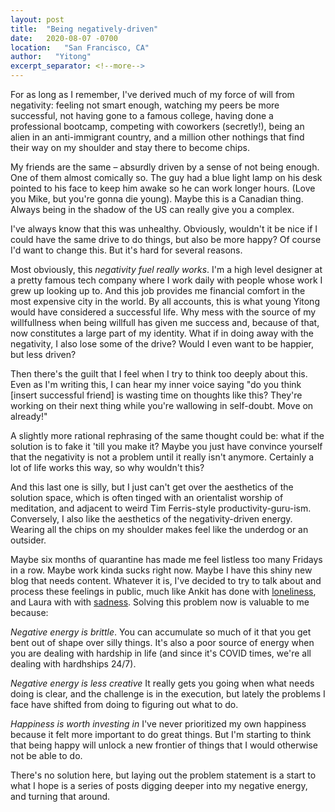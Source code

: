 ```yaml
---
layout: post
title:  "Being negatively-driven"
date:   2020-08-07 -0700
location:   "San Francisco, CA"
author:   "Yitong"
excerpt_separator: <!--more-->
---
```

For as long as I remember, I've derived much of my force of will from negativity: feeling not smart enough, watching my peers be more successful, not having gone to a famous college<!--more-->, having done a professional bootcamp, competing with coworkers (secretly!), being an alien in an anti-immigrant country, and a million other nothings that find their way on my shoulder and stay there to become chips.

My friends are the same – absurdly driven by a sense of not being enough. One of them almost comically so. The guy had a blue light lamp on his desk pointed to his face to keep him awake so he can work longer hours. (Love you Mike, but you're gonna die young). Maybe this is a Canadian thing. Always being in the shadow of the US can really give you a complex.

I've always know that this was unhealthy. Obviously, wouldn't it be nice if I could have the same drive to do things, but also be more happy? Of course I'd want to change this. But it's hard for several reasons.

Most obviously, this *negativity fuel really works*. I'm a high level designer at a pretty famous tech company where I work daily with people whose work I grew up looking up to. And this job provides me financial comfort in the most expensive city in the world. By all accounts, this is what young Yitong would have considered a successful life. Why mess with the source of my willfullness when being willfull has given me success and, because of that, now constitutes a large part of my identity. What if in doing away with the negativity, I also lose some of the drive? Would I even want to be happier, but less driven?

Then there's the guilt that I feel when I try to think too deeply about this. Even as I'm writing this, I can hear my inner voice saying "do you think [insert successful friend] is wasting time on thoughts like this? They're working on their next thing while you're wallowing in self-doubt. Move on already!"

A slightly more rational rephrasing of the same thought could be: what if the solution is to fake it 'till you make it? Maybe you just have convince yourself that the negativity is not a problem until it really isn't anymore. Certainly a lot of life works this way, so why wouldn't this?

And this last one is silly, but I just can't get over the aesthetics of the solution space, which is often tinged with an orientalist worship of meditation, and adjacent to weird Tim Ferris-style productivity-guru-ism. Conversely, I also like the aesthetics of the negativity-driven energy. Wearing all the chips on my shoulder makes feel like the underdog or an outsider.

Maybe six months of quarantine has made me feel listless too many Fridays in a row. Maybe work kinda sucks right now. Maybe I have this shiny new blog that needs content. Whatever it is, I've decided to try to talk about and process these feelings in public, much like Ankit has done with [loneliness][alone], and Laura with with [sadness][sad]. Solving this problem now is valuable to me because:

*Negative energy is brittle*. You can accumulate so much of it that you get bent out of shape over silly things. It's also a poor source of energy when you are dealing with hardship in life (and since it's COVID times, we're all dealing with hardhships 24/7).

*Negative energy is less creative* It really gets you going when what needs doing is clear, and the challenge is in the execution, but lately the problems I face have shifted from doing to figuring out what to do.

*Happiness is worth investing in* I've never prioritized my own happiness because it felt more important to do great things. But I'm starting to think that being happy will unlock a new frontier of things that I would otherwise not be able to do.

There's no solution here, but laying out the problem statement is a start to what I hope is a series of posts digging deeper into my negative energy, and turning that around.


[alone]:https://www.ankit.fyi/being-alone
[sad]:https://ldeming.posthaven.com/how-not-to-be-sad
